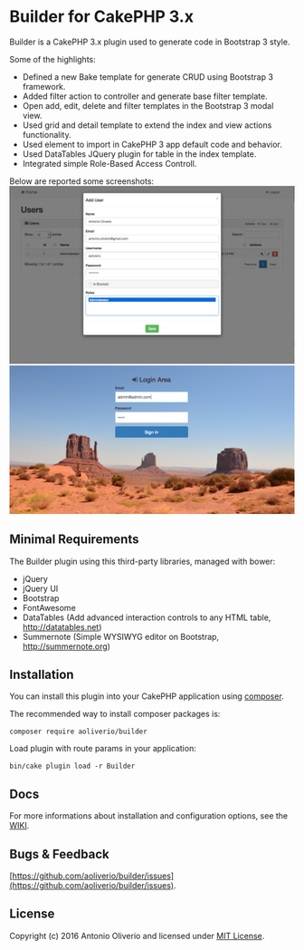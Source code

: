 # Builder for CakePHP 3.x

Builder is a CakePHP 3.x plugin used to generate code in Bootstrap 3 style. 

Some of the highlights:

- Defined a new Bake template for generate CRUD using Bootstrap 3 framework.
- Added filter action to controller and generate base filter template.
- Open add, edit, delete and filter templates in the Bootstrap 3 modal view.
- Used grid and detail template to extend the index and view actions functionality.
- Used element to import in CakePHP 3 app default code and behavior.
- Used DataTables JQuery plugin for table in the index template.
- Integrated simple Role-Based Access Controll.

Below are reported some screenshots:
![builder-form-template](https://raw.githubusercontent.com/aoliverio/builder/master/docs/images/form-template-screenshot.png)
![builder-login-area](https://raw.githubusercontent.com/aoliverio/builder/master/docs/images/login-area-screenshot.png)

## Minimal Requirements

The Builder plugin using this third-party libraries, managed with bower:

- jQuery
- jQuery UI
- Bootstrap
- FontAwesome
- DataTables (Add advanced interaction controls to any HTML table, http://datatables.net)
- Summernote (Simple WYSIWYG editor on Bootstrap, http://summernote.org)

## Installation

You can install this plugin into your CakePHP application using [composer](http://getcomposer.org).

The recommended way to install composer packages is:
```
composer require aoliverio/builder
```

Load plugin with route params in your application:
```
bin/cake plugin load -r Builder
```

## Docs

For more informations about installation and configuration options, see the [WIKI](https://github.com/aoliverio/builder/wiki).

## Bugs & Feedback

[https://github.com/aoliverio/builder/issues](https://github.com/aoliverio/builder/issues).

## License

Copyright (c) 2016 Antonio Oliverio and licensed under [MIT License](http://opensource.org/licenses/mit-license.php).
